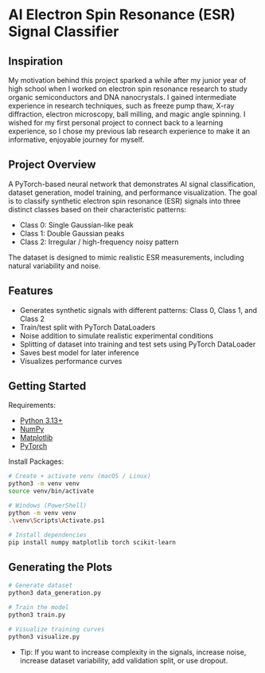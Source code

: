 # AI Electron Spin Resonance (ESR) Signal Classifier

## Inspiration
<p>My motivation behind this project sparked a while after my junior year of high school when I worked on electron spin resonance research to study organic semiconductors and DNA nanocrystals. I gained intermediate experience in research techniques, such as freeze pump thaw, X-ray diffraction, electron microscopy, ball milling, and magic angle spinning. I wished for my first personal project to connect back to a learning experience, so I chose my previous lab research experience to make it an informative, enjoyable journey for myself.</p>

## Project Overview
<p>A PyTorch-based neural network that demonstrates AI signal classification, dataset generation, model training, and performance visualization. The goal is to classify synthetic electron spin resonance (ESR) signals into three distinct classes based on their characteristic patterns:</p>

* Class 0: Single Gaussian-like peak
* Class 1: Double Gaussian peaks
* Class 2: Irregular / high-frequency noisy pattern

The dataset is designed to mimic realistic ESR measurements, including natural variability and noise.

## Features
* Generates synthetic signals with different patterns: Class 0, Class 1, and Class 2
* Train/test split with PyTorch DataLoaders
* Noise addition to simulate realistic experimental conditions
* Splitting of dataset into training and test sets using PyTorch DataLoader
* Saves best model for later inference
* Visualizes performance curves

## Getting Started

Requirements:

* <a href="https://www.python.org/downloads/">Python 3.13+</a>
* <a href="https://numpy.org/install/">NumPy</a>
* <a href="https://matplotlib.org/stable/install/index.html">Matplotlib</a>
* <a href="https://pytorch.org/get-started/locally/">PyTorch</a>

Install Packages:
```bash
# Create + activate venv (macOS / Linux)
python3 -m venv venv
source venv/bin/activate

# Windows (PowerShell)
python -m venv venv
.\venv\Scripts\Activate.ps1

# Install dependencies
pip install numpy matplotlib torch scikit-learn
```

## Generating the Plots
```bash
# Generate dataset
python3 data_generation.py

# Train the model
python3 train.py

# Visualize training curves
python3 visualize.py
```

* Tip: If you want to increase complexity in the signals, increase noise, increase dataset variability, add validation split, or use dropout.